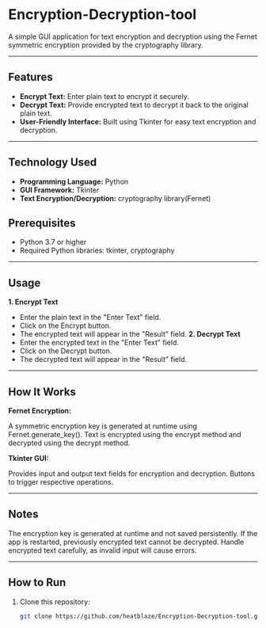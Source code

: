 # Encryption-Decryption-tool

A simple GUI application for text encryption and decryption using the Fernet symmetric encryption provided by the cryptography library.

---

## Features
- **Encrypt Text:** Enter plain text to encrypt it securely.
- **Decrypt Text:** Provide encrypted text to decrypt it back to the original plain text.
- **User-Friendly Interface:** Built using Tkinter for easy text encryption and decryption.

---

## Technology Used
- **Programming Language:** Python
- **GUI Framework:** Tkinter
- **Text Encryption/Decryption:** cryptography library(Fernet)
## Prerequisites
- Python 3.7 or higher
- Required Python libraries: tkinter, cryptography

---

## Usage
**1. Encrypt Text**
- Enter the plain text in the "Enter Text" field.
- Click on the Encrypt button.
- The encrypted text will appear in the "Result" field.
**2. Decrypt Text**
- Enter the encrypted text in the "Enter Text" field.
- Click on the Decrypt button.
- The decrypted text will appear in the "Result" field.

---

## How It Works
**Fernet Encryption:**

A symmetric encryption key is generated at runtime using Fernet.generate_key().
Text is encrypted using the encrypt method and decrypted using the decrypt method.

**Tkinter GUI:**

Provides input and output text fields for encryption and decryption.
Buttons to trigger respective operations.

---

## Notes
The encryption key is generated at runtime and not saved persistently. If the app is restarted, previously encrypted text cannot be decrypted.
Handle encrypted text carefully, as invalid input will cause errors.

---


## How to Run
1. Clone this repository:
   ```bash
   git clone https://github.com/heatblaze/Encryption-Decryption-tool.git

